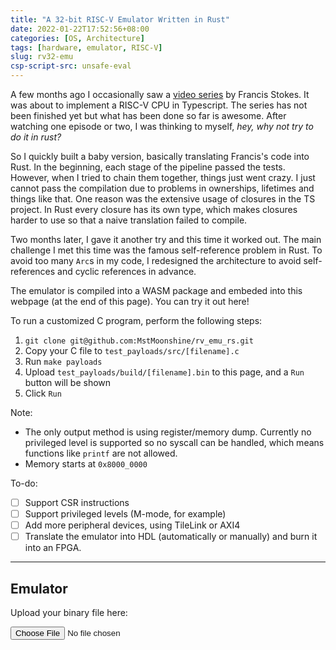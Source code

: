 ```yaml
---
title: "A 32-bit RISC-V Emulator Written in Rust"
date: 2022-01-22T17:52:56+08:00
categories: [OS, Architecture]
tags: [hardware, emulator, RISC-V]
slug: rv32-emu
csp-script-src: unsafe-eval
---
```


A few months ago I occasionally saw a [video series](https://www.youtube.com/watch?v=ER7h4ZTe19A&list=PLP29wDx6QmW4sXTvFYgbHrLygqH8_oNEH) by Francis Stokes. It was about to implement a RISC-V CPU in Typescript. The series has not been finished yet but what has been done so far is awesome. After watching one episode or two, I was thinking to myself, *hey, why not try to do it in rust?*

So I quickly built a baby version, basically translating Francis's code into Rust. In the beginning, each stage of the pipeline passed the tests. However, when I tried to chain them together, things just went crazy. I just cannot pass the compilation due to problems in ownerships, lifetimes and things like that. One reason was the extensive usage of closures in the TS project. In Rust every closure has its own type, which makes closures harder to use so that a naive translation failed to compile.

Two months later, I gave it another try and this time it worked out. The main challenge I met this time was the famous self-reference problem in Rust. To avoid too many `Arc`s in my code, I redesigned the architecture to avoid self-references and cyclic references in advance.

The emulator is compiled into a WASM package and embeded into this webpage (at the end of this page). You can try it out here!

To run a customized C program, perform the following steps:
1. `git clone git@github.com:MstMoonshine/rv_emu_rs.git`
2. Copy your C file to `test_payloads/src/[filename].c`
3. Run `make payloads`
4. Upload `test_payloads/build/[filename].bin` to this page, and a `Run` button will be shown
5. Click `Run`

Note:
- The only output method is using register/memory dump. Currently no privileged level is supported so no syscall can be handled, which means functions like `printf` are not allowed.
- Memory starts at `0x8000_0000`

To-do:
- [ ] Support CSR instructions
- [ ] Support privileged levels (M-mode, for example)
- [ ] Add more peripheral devices, using TileLink or AXI4
- [ ] Translate the emulator into HDL (automatically or manually) and burn it into an FPGA.

---

## Emulator

Upload your binary file here:

<input type="file" id="file_selector">

<button id="run_button" type="button" style="display: none">Run</button>

<code style="background:rgba(0, 0, 0, 0.0);">
<p id="output"></p>
</code>

<script src="index.js" type="module"></script>